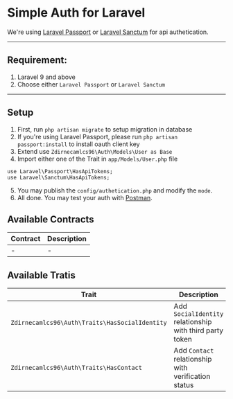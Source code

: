 # Simple Auth for Laravel

We're using [Laravel Passport](https://laravel.com/docs/9.x/passport) or [Laravel Sanctum](https://laravel.com/docs/9.x/sanctum) for api authetication.

---

## Requirement:
1. Laravel 9 and above
2. Choose either `Laravel Passport` or `Laravel Sanctum`

---

## Setup
1. First, run `php artisan migrate` to setup migration in database
2. If you're using Laravel Passport, please run `php artisan passport:install` to install oauth client key
3. Extend use `Zdirnecamlcs96\Auth\Models\User as Base`
4. Import either one of the Trait in `app/Models/User.php` file
```
use Laravel\Passport\HasApiTokens;
use Laravel\Sanctum\HasApiTokens;
```
5. You may publish the `config/authetication.php` and modify the `mode`.
6. All done. You may test your auth with [Postman](https://www.postman.com/).

## Available Contracts
| Contract | Description |
| --- | --- |
| - | - |

## Available Tratis
| Trait | Description |
| --- | --- |
| `Zdirnecamlcs96\Auth\Traits\HasSocialIdentity` | Add `SocialIdentity` relationship with third party token |
| `Zdirnecamlcs96\Auth\Traits\HasContact` | Add `Contact` relationship with verification status |